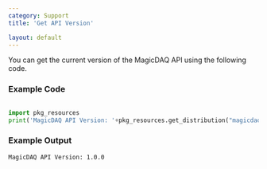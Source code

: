 ```yaml
---
category: Support
title: 'Get API Version'

layout: default
---
```


You can get the current version of the MagicDAQ API using the following code.

### Example Code

```python

import pkg_resources
print('MagicDAQ API Version: '+pkg_resources.get_distribution("magicdaq").version)

```

### Example Output
```
MagicDAQ API Version: 1.0.0
```